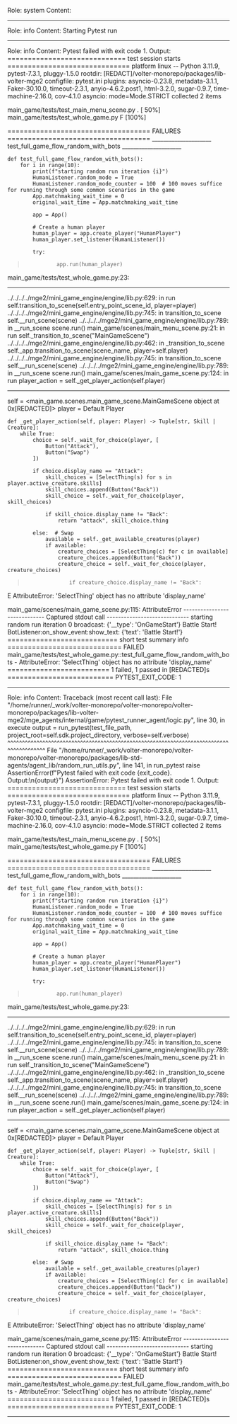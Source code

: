 Role: system
Content: 
__________________
Role: info
Content: Starting Pytest run
__________________
Role: info
Content: Pytest failed with exit code 1. Output:
============================= test session starts ==============================
platform linux -- Python 3.11.9, pytest-7.3.1, pluggy-1.5.0
rootdir: [REDACT]/volter-monorepo/packages/lib-volter-mge2
configfile: pytest.ini
plugins: asyncio-0.23.8, metadata-3.1.1, Faker-30.10.0, timeout-2.3.1, anyio-4.6.2.post1, html-3.2.0, sugar-0.9.7, time-machine-2.16.0, cov-4.1.0
asyncio: mode=Mode.STRICT
collected 2 items

main_game/tests/test_main_menu_scene.py .                                [ 50%]
main_game/tests/test_whole_game.py F                                     [100%]

=================================== FAILURES ===================================
_____________________ test_full_game_flow_random_with_bots _____________________

    def test_full_game_flow_random_with_bots():
        for i in range(10):
            print(f"starting random run iteration {i}")
            HumanListener.random_mode = True
            HumanListener.random_mode_counter = 100  # 100 moves suffice for running through some common scenarios in the game
            App.matchmaking_wait_time = 0
            original_wait_time = App.matchmaking_wait_time
    
            app = App()
    
            # Create a human player
            human_player = app.create_player("HumanPlayer")
            human_player.set_listener(HumanListener())
    
            try:
>               app.run(human_player)

main_game/tests/test_whole_game.py:23: 
_ _ _ _ _ _ _ _ _ _ _ _ _ _ _ _ _ _ _ _ _ _ _ _ _ _ _ _ _ _ _ _ _ _ _ _ _ _ _ _ 
../../../../mge2/mini_game_engine/engine/lib.py:629: in run
    self.transition_to_scene(self.entry_point_scene_id, player=player)
../../../../mge2/mini_game_engine/engine/lib.py:745: in transition_to_scene
    self.__run_scene(scene)
../../../../mge2/mini_game_engine/engine/lib.py:789: in __run_scene
    scene.run()
main_game/scenes/main_menu_scene.py:21: in run
    self._transition_to_scene("MainGameScene")
../../../../mge2/mini_game_engine/engine/lib.py:462: in _transition_to_scene
    self._app.transition_to_scene(scene_name, player=self.player)
../../../../mge2/mini_game_engine/engine/lib.py:745: in transition_to_scene
    self.__run_scene(scene)
../../../../mge2/mini_game_engine/engine/lib.py:789: in __run_scene
    scene.run()
main_game/scenes/main_game_scene.py:124: in run
    player_action = self._get_player_action(self.player)
_ _ _ _ _ _ _ _ _ _ _ _ _ _ _ _ _ _ _ _ _ _ _ _ _ _ _ _ _ _ _ _ _ _ _ _ _ _ _ _ 

self = <main_game.scenes.main_game_scene.MainGameScene object at 0x[REDACTED]>
player = Default Player

    def _get_player_action(self, player: Player) -> Tuple[str, Skill | Creature]:
        while True:
            choice = self._wait_for_choice(player, [
                Button("Attack"),
                Button("Swap")
            ])
    
            if choice.display_name == "Attack":
                skill_choices = [SelectThing(s) for s in player.active_creature.skills]
                skill_choices.append(Button("Back"))
                skill_choice = self._wait_for_choice(player, skill_choices)
    
                if skill_choice.display_name != "Back":
                    return "attack", skill_choice.thing
    
            else:  # Swap
                available = self._get_available_creatures(player)
                if available:
                    creature_choices = [SelectThing(c) for c in available]
                    creature_choices.append(Button("Back"))
                    creature_choice = self._wait_for_choice(player, creature_choices)
    
>                   if creature_choice.display_name != "Back":
E                   AttributeError: 'SelectThing' object has no attribute 'display_name'

main_game/scenes/main_game_scene.py:115: AttributeError
----------------------------- Captured stdout call -----------------------------
starting random run iteration 0
broadcast: {'__type': 'OnGameStart'}
Battle Start!
BotListener:on_show_event:show_text: {'text': 'Battle Start!'}
=========================== short test summary info ============================
FAILED main_game/tests/test_whole_game.py::test_full_game_flow_random_with_bots - AttributeError: 'SelectThing' object has no attribute 'display_name'
========================= 1 failed, 1 passed in [REDACTED]s ==========================
PYTEST_EXIT_CODE: 1

__________________
Role: info
Content: Traceback (most recent call last):
  File "/home/runner/_work/volter-monorepo/volter-monorepo/volter-monorepo/packages/lib-volter-mge2/mge_agents/internal/game/pytest_runner_agent/logic.py", line 30, in execute
    output = run_pytest(test_file_path, project_root=self.sdk.project_directory, verbose=self.verbose)
             ^^^^^^^^^^^^^^^^^^^^^^^^^^^^^^^^^^^^^^^^^^^^^^^^^^^^^^^^^^^^^^^^^^^^^^^^^^^^^^^^^^^^^^^^^
  File "/home/runner/_work/volter-monorepo/volter-monorepo/volter-monorepo/packages/lib-std-agents/agent_lib/random_run_utils.py", line 141, in run_pytest
    raise AssertionError(f"Pytest failed with exit code {exit_code}. Output:\n{output}")
AssertionError: Pytest failed with exit code 1. Output:
============================= test session starts ==============================
platform linux -- Python 3.11.9, pytest-7.3.1, pluggy-1.5.0
rootdir: [REDACT]/volter-monorepo/packages/lib-volter-mge2
configfile: pytest.ini
plugins: asyncio-0.23.8, metadata-3.1.1, Faker-30.10.0, timeout-2.3.1, anyio-4.6.2.post1, html-3.2.0, sugar-0.9.7, time-machine-2.16.0, cov-4.1.0
asyncio: mode=Mode.STRICT
collected 2 items

main_game/tests/test_main_menu_scene.py .                                [ 50%]
main_game/tests/test_whole_game.py F                                     [100%]

=================================== FAILURES ===================================
_____________________ test_full_game_flow_random_with_bots _____________________

    def test_full_game_flow_random_with_bots():
        for i in range(10):
            print(f"starting random run iteration {i}")
            HumanListener.random_mode = True
            HumanListener.random_mode_counter = 100  # 100 moves suffice for running through some common scenarios in the game
            App.matchmaking_wait_time = 0
            original_wait_time = App.matchmaking_wait_time
    
            app = App()
    
            # Create a human player
            human_player = app.create_player("HumanPlayer")
            human_player.set_listener(HumanListener())
    
            try:
>               app.run(human_player)

main_game/tests/test_whole_game.py:23: 
_ _ _ _ _ _ _ _ _ _ _ _ _ _ _ _ _ _ _ _ _ _ _ _ _ _ _ _ _ _ _ _ _ _ _ _ _ _ _ _ 
../../../../mge2/mini_game_engine/engine/lib.py:629: in run
    self.transition_to_scene(self.entry_point_scene_id, player=player)
../../../../mge2/mini_game_engine/engine/lib.py:745: in transition_to_scene
    self.__run_scene(scene)
../../../../mge2/mini_game_engine/engine/lib.py:789: in __run_scene
    scene.run()
main_game/scenes/main_menu_scene.py:21: in run
    self._transition_to_scene("MainGameScene")
../../../../mge2/mini_game_engine/engine/lib.py:462: in _transition_to_scene
    self._app.transition_to_scene(scene_name, player=self.player)
../../../../mge2/mini_game_engine/engine/lib.py:745: in transition_to_scene
    self.__run_scene(scene)
../../../../mge2/mini_game_engine/engine/lib.py:789: in __run_scene
    scene.run()
main_game/scenes/main_game_scene.py:124: in run
    player_action = self._get_player_action(self.player)
_ _ _ _ _ _ _ _ _ _ _ _ _ _ _ _ _ _ _ _ _ _ _ _ _ _ _ _ _ _ _ _ _ _ _ _ _ _ _ _ 

self = <main_game.scenes.main_game_scene.MainGameScene object at 0x[REDACTED]>
player = Default Player

    def _get_player_action(self, player: Player) -> Tuple[str, Skill | Creature]:
        while True:
            choice = self._wait_for_choice(player, [
                Button("Attack"),
                Button("Swap")
            ])
    
            if choice.display_name == "Attack":
                skill_choices = [SelectThing(s) for s in player.active_creature.skills]
                skill_choices.append(Button("Back"))
                skill_choice = self._wait_for_choice(player, skill_choices)
    
                if skill_choice.display_name != "Back":
                    return "attack", skill_choice.thing
    
            else:  # Swap
                available = self._get_available_creatures(player)
                if available:
                    creature_choices = [SelectThing(c) for c in available]
                    creature_choices.append(Button("Back"))
                    creature_choice = self._wait_for_choice(player, creature_choices)
    
>                   if creature_choice.display_name != "Back":
E                   AttributeError: 'SelectThing' object has no attribute 'display_name'

main_game/scenes/main_game_scene.py:115: AttributeError
----------------------------- Captured stdout call -----------------------------
starting random run iteration 0
broadcast: {'__type': 'OnGameStart'}
Battle Start!
BotListener:on_show_event:show_text: {'text': 'Battle Start!'}
=========================== short test summary info ============================
FAILED main_game/tests/test_whole_game.py::test_full_game_flow_random_with_bots - AttributeError: 'SelectThing' object has no attribute 'display_name'
========================= 1 failed, 1 passed in [REDACTED]s ==========================
PYTEST_EXIT_CODE: 1


__________________
